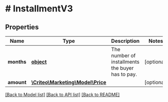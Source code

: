 # # InstallmentV3

## Properties

Name | Type | Description | Notes
------------ | ------------- | ------------- | -------------
**months** | [**object**](.md) | The number of installments the buyer has to pay. | [optional] 
**amount** | [**\Criteo\Marketing\Model\Price**](Price.md) |  | [optional] 

[[Back to Model list]](../../README.md#documentation-for-models) [[Back to API list]](../../README.md#documentation-for-api-endpoints) [[Back to README]](../../README.md)



